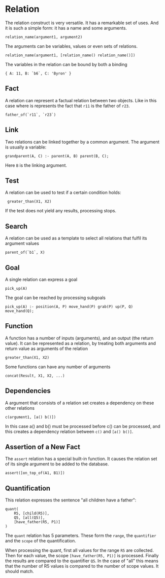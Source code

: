# Relation

The relation construct is very versatile. It has a remarkable set of uses. And it is such a simple form: it has a name
and some arguments. 

    relation_name(argument1, argument2)

The arguments can be variables, values or even sets of relations.

    relation_name(argument1, [relation_name() relation_name()])  
    
The variables in the relation can be bound by both a binding

    { A: 11, B: `b6`, C: 'Byron' }

## Fact

A relation can represent a factual relation between two objects. Like in this case where is represents the fact that
`r11` is the father of `r23`.

    father_of(`r11`, `r23`)

## Link

Two relations can be linked together by a common argument. The argument is usually a variable:

    grandparent(A, C) :- parent(A, B) parent(B, C);

Here `B` is the linking argument.

## Test

A relation can be used to test if a certain condition holds:

     greater_than(X1, X2)
     
If the test does not yield any results, processing stops.

## Search

A relation can be used as a template to select all relations that fulfil its argument values

    parent_of(`b1`, X)

## Goal

A single relation can express a goal

    pick_up(A)

The goal can be reached by processing subgoals

    pick_up(A) :- position(A, P) move_hand(P) grab(P) up(P, Q) move_hand(Q); 

## Function

A function has a number of inputs (arguments), and an output (the return value). It can be represented as a relation, by
treating both arguments and return value as arguments of the relation

    greater_than(X1, X2)
    
Some functions can have any number of arguments

    concat(Result, X1, X2, ...)
    
## Dependencies

A argument that consists of a relation set creates a dependency on these other relations

    c(argument1, [a() b()])
    
In this case a() and b() must be processed before c() can be processed, and this creates a dependency relation between
`c()` and `[a() b()]`.

## Assertion of a New Fact

The `assert` relation has a special built-in function. It causes the relation set of its single argument to be added to
the database.

    assert([on_top_of(A1, B1)])

## Quantification

This relation expresses the sentence "all children have a father":

    quant(
        R5, [child(R5)], 
        Q5, [all(Q5)],
        [have_father(R5, P1)]
    )

The `quant` relation has 5 parameters. These form the `range`, the `quantifier` and the `scope` of the quantification.

When processing the quant, first all values for the range `R5` are collected. Then for each value, the scope
`[have_father(R5, P1)]` is processed. Finally the results are compared to the quantifier `Q5`. In the case of "all" this
means that the number of R5 values is compared to the number of scope values. It should match.